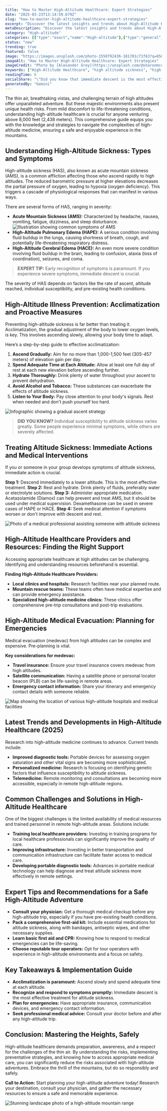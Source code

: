 ```yaml
---
title: "How to Master High-Altitude Healthcare: Expert Strategies"
date: "2025-03-23T13:14:59.679Z"
slug: "how-to-master-high-altitude-healthcare-expert-strategies"
excerpt: "Discover the latest insights and trends about High-Altitude Healthcare. This comprehensive guide covers everything you need to know about High-Altitude Healthcare in 2025."
metaDescription: "Discover the latest insights and trends about High-Altitude Healthcare. This comprehensive guide covers everything you need to know about High-Altitude Hea..."
category: "High-altitude"
categories: [{"type":"exact","name":"High-altitude"},{"type":"general","name":"Medicine"},{"type":"medium","name":"Emergency Medicine"},{"type":"specific","name":"Acute Mountain Sickness"},{"type":"niche","name":"Hypobaric Hypoxia"}]
status: "new"
trending: true
featured: false
image: "https://images.unsplash.com/photo-1550792436-181701c71f63?q=85&w=1200&fit=max&fm=webp&auto=compress"
imageAlt: "How to Master High-Altitude Healthcare: Expert Strategies"
imageCredit: "Photo by [Alexander Grey](https://unsplash.com/@sharonmccutcheon) on Unsplash"
keywords: ["High-Altitude Healthcare", "high altitude sickness", "high altitude healthcare providers", "altitude sickness treatment", "high altitude medicine", "best high altitude hospitals", "high altitude illness prevention", "treating altitude sickness", "high altitude acclimatization", "high altitude medical evacuation"]
readingTime: 6
socialShare: "\"Did you know that immediate descent is the most effective treatment for high-altitude sickness?  Prioritizing acclimatization and knowing your limits are crucial for a safe high-altitude adventure.\""
generatedBy: "Gemini"
---
```




The thin air, breathtaking vistas, and challenging terrain of high altitudes offer unparalleled adventure. But these majestic environments also present unique health risks.  From mild discomfort to life-threatening conditions, understanding high-altitude healthcare is crucial for anyone venturing above 8,000 feet (2,438 meters). This comprehensive guide equips you with the knowledge and strategies to navigate the complexities of high-altitude medicine, ensuring a safe and enjoyable experience in the mountains.

## Understanding High-Altitude Sickness: Types and Symptoms

High-altitude sickness (HAS), also known as acute mountain sickness (AMS), is a common affliction affecting those who ascend rapidly to high altitudes.  The reduced barometric pressure at higher elevations decreases the partial pressure of oxygen, leading to hypoxia (oxygen deficiency).  This triggers a cascade of physiological responses that can manifest in various ways.

There are several forms of HAS, ranging in severity:

* **Acute Mountain Sickness (AMS):**  Characterized by headache, nausea, vomiting, fatigue, dizziness, and sleep disturbance.  ![Illustration showing common symptoms of AMS](https://images.unsplash.com/photo-1516841273335-e39b37888115?q=85&w=1200&fit=max&fm=webp&auto=compress)
* **High-Altitude Pulmonary Edema (HAPE):** A serious condition involving fluid buildup in the lungs, causing shortness of breath, cough, and potentially life-threatening respiratory distress.
* **High-Altitude Cerebral Edema (HACE):**  An even more severe condition involving fluid buildup in the brain, leading to confusion, ataxia (loss of coordination), seizures, and coma.

> **EXPERT TIP:**  Early recognition of symptoms is paramount.  If you experience severe symptoms, immediate descent is crucial.

The severity of HAS depends on factors like the rate of ascent, altitude reached, individual susceptibility, and pre-existing health conditions.

## High-Altitude Illness Prevention: Acclimatization and Proactive Measures

Preventing high-altitude sickness is far better than treating it.  Acclimatization, the gradual adjustment of the body to lower oxygen levels, is key.  This involves ascending slowly, allowing your body time to adapt.

Here’s a step-by-step guide to effective acclimatization:

1. **Ascend Gradually:** Aim for no more than 1,000-1,500 feet (305-457 meters) of elevation gain per day.
2. **Spend Adequate Time at Each Altitude:** Allow at least one full day of rest at each new elevation before ascending further.
3. **Hydrate Thoroughly:** Drink plenty of water throughout your ascent to prevent dehydration.
4. **Avoid Alcohol and Tobacco:** These substances can exacerbate the effects of altitude sickness.
5. **Listen to Your Body:** Pay close attention to your body's signals.  Rest when needed and don't push yourself too hard.

![Infographic showing a gradual ascent strategy](https://images.unsplash.com/photo-1579684385127-1ef15d508118?q=85&w=1200&fit=max&fm=webp&auto=compress)

> **DID YOU KNOW?**  Individual susceptibility to altitude sickness varies greatly.  Some people experience minimal symptoms, while others are severely affected.

## Treating Altitude Sickness:  Immediate Actions and Medical Interventions

If you or someone in your group develops symptoms of altitude sickness, immediate action is crucial.

**Step 1:**  Descend immediately to a lower altitude. This is the most effective treatment.
**Step 2:**  Rest and hydrate. Drink plenty of fluids, preferably water or electrolyte solutions.
**Step 3:**  Administer appropriate medication.  Acetazolamide (Diamox) can help prevent and treat AMS, but it should be used under medical supervision.  Dexamethasone can be used in severe cases of HAPE or HACE.
**Step 4:**  Seek medical attention if symptoms worsen or don't improve with descent and rest.

![Photo of a medical professional assisting someone with altitude sickness](https://images.unsplash.com/photo-1593491034932-844ab981ed7c?q=85&w=1200&fit=max&fm=webp&auto=compress)

## High-Altitude Healthcare Providers and Resources: Finding the Right Support

Accessing appropriate healthcare at high altitudes can be challenging.  Identifying and understanding resources beforehand is essential.

**Finding High-Altitude Healthcare Providers:**

* **Local clinics and hospitals:** Research facilities near your planned route.
* **Mountain rescue teams:** These teams often have medical expertise and can provide emergency assistance.
* **Specialized high-altitude medicine clinics:** These clinics offer comprehensive pre-trip consultations and post-trip evaluations.

## High-Altitude Medical Evacuation: Planning for Emergencies

Medical evacuation (medevac) from high altitudes can be complex and expensive.  Pre-planning is vital.

**Key considerations for medevac:**

* **Travel insurance:** Ensure your travel insurance covers medevac from high altitudes.
* **Satellite communication:**  Having a satellite phone or personal locator beacon (PLB) can be life-saving in remote areas.
* **Emergency contact information:**  Share your itinerary and emergency contact details with someone reliable.

![Map showing the location of various high-altitude hospitals and medical facilities](https://images.unsplash.com/photo-1550792436-181701c71f63?q=85&w=1200&fit=max&fm=webp&auto=compress)

## Latest Trends and Developments in High-Altitude Healthcare (2025)

Research into high-altitude medicine continues to advance.  Current trends include:

* **Improved diagnostic tools:**  Portable devices for assessing oxygen saturation and other vital signs are becoming more sophisticated.
* **Personalized medicine:**  Research is focusing on identifying genetic factors that influence susceptibility to altitude sickness.
* **Telemedicine:**  Remote monitoring and consultations are becoming more accessible, especially in remote high-altitude regions.

## Common Challenges and Solutions in High-Altitude Healthcare

One of the biggest challenges is the limited availability of medical resources and trained personnel in remote high-altitude areas.  Solutions include:

* **Training local healthcare providers:**  Investing in training programs for local healthcare professionals can significantly improve the quality of care.
* **Improving infrastructure:**  Investing in better transportation and communication infrastructure can facilitate faster access to medical care.
* **Developing portable diagnostic tools:**  Advances in portable medical technology can help diagnose and treat altitude sickness more effectively in remote settings.

## Expert Tips and Recommendations for a Safe High-Altitude Adventure

* **Consult your physician:**  Get a thorough medical checkup before any high-altitude trip, especially if you have pre-existing health conditions.
* **Pack a comprehensive first-aid kit:**  Include essential medications for altitude sickness, along with bandages, antiseptic wipes, and other necessary supplies.
* **Learn basic first aid and CPR:**  Knowing how to respond to medical emergencies can be life-saving.
* **Choose reputable tour operators:**  Opt for tour operators with experience in high-altitude environments and a focus on safety.

## Key Takeaways & Implementation Guide

* **Acclimatization is paramount:**  Ascend slowly and spend adequate time at each altitude.
* **Recognize and respond to symptoms promptly:**  Immediate descent is the most effective treatment for altitude sickness.
* **Plan for emergencies:**  Have appropriate insurance, communication devices, and emergency contact information.
* **Seek professional medical advice:**  Consult your doctor before and after any high-altitude trip.

## Conclusion: Mastering the Heights, Safely

High-altitude healthcare demands preparation, awareness, and a respect for the challenges of the thin air. By understanding the risks, implementing preventative strategies, and knowing how to access appropriate medical care, you can significantly reduce the risks associated with high-altitude adventures.  Embrace the thrill of the mountains, but do so responsibly and safely.

**Call to Action:**  Start planning your high-altitude adventure today!  Research your destination, consult your physician, and gather the necessary resources to ensure a safe and memorable experience.

![Stunning landscape photo of a high-altitude mountain range](https://images.unsplash.com/photo-1606940743881-b33f4b04d661?q=85&w=1200&fit=max&fm=webp&auto=compress)

